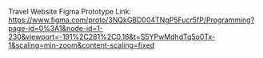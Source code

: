 Travel Website
Figma Prototype Link: https://www.figma.com/proto/3NQkGBD004TNgP5Fucr5fP/Programming?page-id=0%3A1&node-id=1-230&viewport=-191%2C281%2C0.16&t=S5YPwMdhdTq5o0Tx-1&scaling=min-zoom&content-scaling=fixed
